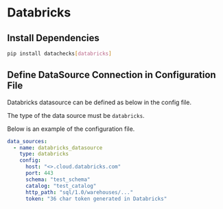 # **Databricks**

## Install Dependencies
```bash
pip install datachecks[databricks]
```

## Define DataSource Connection in Configuration File

Databricks datasource can be defined as below in the config file.

The type of the data source must be `databricks`.

Below is an example of the configuration file.

```yaml
data_sources:
  - name: databricks_datasource
    type: databricks
    config:
      host: "<>.cloud.databricks.com"
      port: 443
      schema: "test_schema"
      catalog: "test_catalog"
      http_path: "sql/1.0/warehouses/..."
      token: "36 char token generated in Databricks"
```